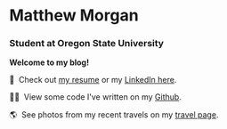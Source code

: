 # Matthew Morgan

### Student at Oregon State University

**Welcome to my blog!**

📄&nbsp;  Check out [my resume](?resume) or my [LinkedIn here](https://linkedin.com/in/mattmorgan6).

👨‍💻&nbsp;  View some code I've written on my [Github](https://github.com/mattmorgan6/).

🌎&nbsp; See photos from my recent travels on my [travel page](?travel).

<!-- 
    Type &nbsp; to add a single space.
    Type &ensp; to add 2 spaces.
    Type &emsp; to add 4 spaces.
    You can use non-breaking space (nbsp) 4 times to insert a tab.
-->